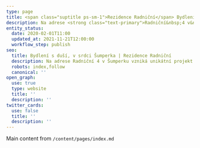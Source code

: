 ```yaml
---
type: page
title: <span class="suptitle ps-sm-1">Rezidence Radniční</span> Bydlení s&nbsp;duší, v&nbsp;srdci Šumperka
description: Na adrese <strong class="text-primary">Radniční&nbsp;4 v&nbsp;Šumperku</strong> vzniká unikátní projekt rezidenčního bydlení, který&nbsp;spojuje historickou hodnotu budovy s&nbsp;moderním komfortem dnešní doby. Celkem <strong class="text-primary">17&nbsp;bytových jednotek</strong> nabídne klidné, přesto dokonale dostupné městské bydlení. Ke&nbsp;každému bytu náleží také <strong class="text-primary">soukromé parkovací místo přímo před budovou</strong>. V&nbsp;rámci rekonstrukce je&nbsp;navíc budova vybavena <strong class="text-primary">novým moderním výtahem</strong>, který zajišťuje pohodlný přístup do&nbsp;všech pater.
entity_status:
  date: 2020-02-01T11:00
  updated_at: 2021-11-21T12:00:00
  workflow_step: publish
seo:
  title: Bydlení s duší, v srdci Šumperka | Rezidence Radniční
  description: Na adrese Radniční 4 v Šumperku vzniká unikátní projekt rezidenčního bydlení, který spojuje historickou hodnotu budovy s moderním komfortem dnešní doby. Celkem 17 bytových jednotek nabídne klidné, přesto dokonale dostupné městské bydlení.
  robots: index,follow
  canonical: ''
open_graph:
  use: true
  type: website
  title: ''
  description: ''
twitter_cards:
  use: false
  title: ''
  description: ''
---
```


Main content from <code>/content/pages/index.md</code>
